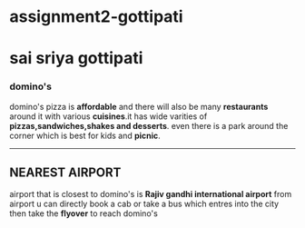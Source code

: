 # assignment2-gottipati
# sai sriya gottipati #
### domino's ###
domino's pizza is **affordable** and there will also be many **restaurants** around it with various **cuisines**.it has wide varities of **pizzas,sandwiches,shakes and desserts**. even there is a park around the corner which is best for kids and **picnic**.
_______________________________
## NEAREST AIRPORT ##
airport that is closest to domino's is **Rajiv gandhi international airport**
from airport u can directly book a cab or take a bus which entres into the city then take the **flyover** to reach domino's